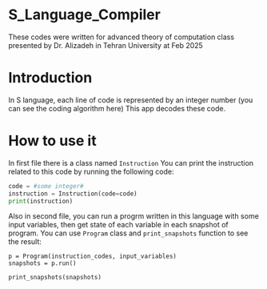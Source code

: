 # S_Language_Compiler
These codes were written for advanced theory of computation class presented by Dr. Alizadeh in Tehran University at Feb 2025

# Introduction
In S language, each line of code is represented by an integer number (you can see the coding algorithm here)
This app decodes these code.

# How to use it
In first file there is a class named `Instruction`
You can print the instruction related to this code by running the following code:

```python
code = #some integer#
instruction = Instruction(code=code)
print(instruction)
```

Also in second file, you can run a progrm written in this language with some input variables, then get state of each variable in each snapshot of program.
You can use `Program` class and `print_snapshots` function to see the result: 

```
p = Program(instruction_codes, input_variables)
snapshots = p.run()

print_snapshots(snapshots)
```
